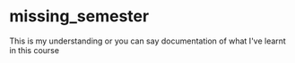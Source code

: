# missing_semester
This is my understanding or you can say documentation of what I've learnt in this course

